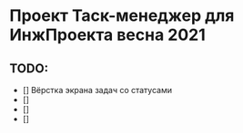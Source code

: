# Проект Таск-менеджер для ИнжПроекта весна 2021

## TODO:

- [] Вёрстка экрана задач со статусами
- []
- []
- []

